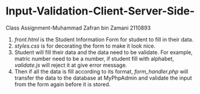 # Input-Validation-Client-Server-Side-
Class Assignment-Muhammad Zafran bin Zamani  2110893

1. *front.html* is the Student Information Form for student to fill in their data.
2. *styles.css* is for decorating the form to make it look nice.
3. Student will fill their data and the data need to be validate. For example, matric number need to be a number, if student fill with alphabet, *validate.js* will reject it at give error message.
4. Then if all the data is fill according to its format, *form_handler.php* will transfer the data to the database at MyPhpAdmin and validate the input from the form again before it is stored.
